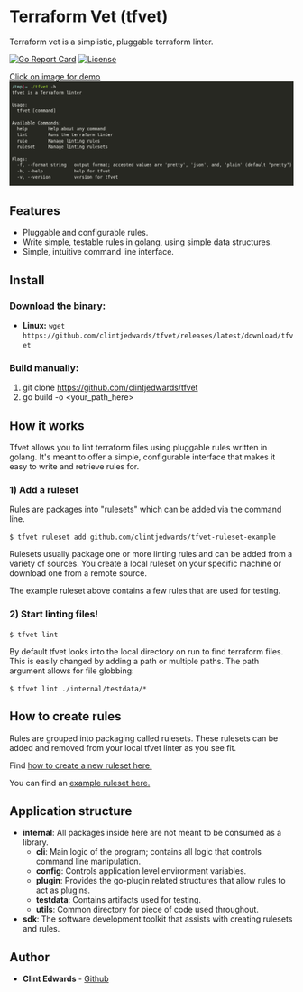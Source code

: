 # Terraform Vet (tfvet)

Terraform vet is a simplistic, pluggable terraform linter.

[![Go Report Card](https://goreportcard.com/badge/gojp/goreportcard)](https://goreportcard.com/report/github.com/clintjedwards/tfvet)
[![License](https://img.shields.io/badge/License-MIT-blue.svg)](https://github.com/clintjedwards/tfvet/blob/main/LICENSE)

<a href="https://asciinema.org/a/m4wZebEQZOfsLTcVHgZDTapFz">
    Click on image for demo
    <img src="demo.png" />
</a>

## Features

- Pluggable and configurable rules.
- Write simple, testable rules in golang, using simple data structures.
- Simple, intuitive command line interface.

## Install

### Download the binary:

- **Linux:** `wget https://github.com/clintjedwards/tfvet/releases/latest/download/tfvet`

### Build manually:

1. git clone https://github.com/clintjedwards/tfvet
2. go build -o <your_path_here>

## How it works

Tfvet allows you to lint terraform files using pluggable rules written in golang. It's meant to offer
a simple, configurable interface that makes it easy to write and retrieve rules for.

### 1) Add a ruleset

Rules are packages into "rulesets" which can be added via the command line.

`$ tfvet ruleset add github.com/clintjedwards/tfvet-ruleset-example`

Rulesets usually package one or more linting rules and can be added from a variety of sources. You create
a local ruleset on your specific machine or download one from a remote source.

The example ruleset above contains a few rules that are used for testing.

### 2) Start linting files!

`$ tfvet lint`

By default tfvet looks into the local directory on run to find terraform files. This is easily changed by
adding a path or multiple paths. The path argument allows for file globbing:

`$ tfvet lint ./internal/testdata/*`

## How to create rules

Rules are grouped into packaging called rulesets. These rulesets can be added and removed from your local
tfvet linter as you see fit.

Find [how to create a new ruleset here.](sdk/README.md)

You can find an [example ruleset here.](https://github.com/clintjedwards/tfvet-ruleset-example)

## Application structure

- **internal**: All packages inside here are not meant to be consumed as a library.
  - **cli**: Main logic of the program; contains all logic that controls command line manipulation.
  - **config**: Controls application level environment variables.
  - **plugin**: Provides the go-plugin related structures that allow rules to act as plugins.
  - **testdata**: Contains artifacts used for testing.
  - **utils**: Common directory for piece of code used throughout.
- **sdk**: The software development toolkit that assists with creating rulesets and rules.

## Author

- **Clint Edwards** - [Github](https://github.com/clintjedwards)
